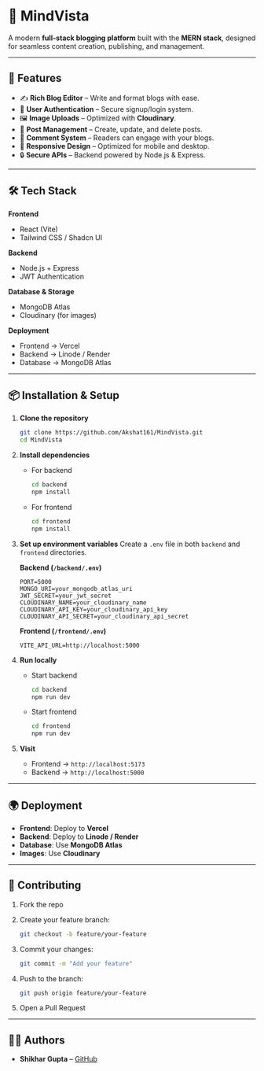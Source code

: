 # 📝 MindVista

A modern **full-stack blogging platform** built with the **MERN stack**, designed for seamless content creation, publishing, and management.

---

## 🚀 Features

* ✍️ **Rich Blog Editor** – Write and format blogs with ease.
* 👤 **User Authentication** – Secure signup/login system.
* 🖼️ **Image Uploads** – Optimized with **Cloudinary**.
* 📂 **Post Management** – Create, update, and delete posts.
* 💬 **Comment System** – Readers can engage with your blogs.
* 📱 **Responsive Design** – Optimized for mobile and desktop.
* 🔒 **Secure APIs** – Backend powered by Node.js & Express.

---

## 🛠️ Tech Stack

**Frontend**

* React (Vite)
* Tailwind CSS / Shadcn UI

**Backend**

* Node.js + Express
* JWT Authentication

**Database & Storage**

* MongoDB Atlas
* Cloudinary (for images)

**Deployment**

* Frontend → Vercel
* Backend → Linode / Render
* Database → MongoDB Atlas

---

## 📦 Installation & Setup

1. **Clone the repository**

   ```bash
   git clone https://github.com/Akshat161/MindVista.git
   cd MindVista
   ```

2. **Install dependencies**

   * For backend

     ```bash
     cd backend
     npm install
     ```
   * For frontend

     ```bash
     cd frontend
     npm install
     ```

3. **Set up environment variables**
   Create a `.env` file in both `backend` and `frontend` directories.

   **Backend (`/backend/.env`)**

   ```env
   PORT=5000
   MONGO_URI=your_mongodb_atlas_uri
   JWT_SECRET=your_jwt_secret
   CLOUDINARY_NAME=your_cloudinary_name
   CLOUDINARY_API_KEY=your_cloudinary_api_key
   CLOUDINARY_API_SECRET=your_cloudinary_api_secret
   ```

   **Frontend (`/frontend/.env`)**

   ```env
   VITE_API_URL=http://localhost:5000
   ```

4. **Run locally**

   * Start backend

     ```bash
     cd backend
     npm run dev
     ```
   * Start frontend

     ```bash
     cd frontend
     npm run dev
     ```

5. **Visit**

   * Frontend → `http://localhost:5173`
   * Backend → `http://localhost:5000`

---

## 🌍 Deployment

* **Frontend**: Deploy to **Vercel**
* **Backend**: Deploy to **Linode / Render**
* **Database**: Use **MongoDB Atlas**
* **Images**: Use **Cloudinary**

---

## 🤝 Contributing

1. Fork the repo
2. Create your feature branch:

   ```bash
   git checkout -b feature/your-feature
   ```
3. Commit your changes:

   ```bash
   git commit -m "Add your feature"
   ```
4. Push to the branch:

   ```bash
   git push origin feature/your-feature
   ```
5. Open a Pull Request

---


## 👨‍💻 Authors

* **Shikhar Gupta** – [GitHub](https://github.com/ShikharGupta0813)
